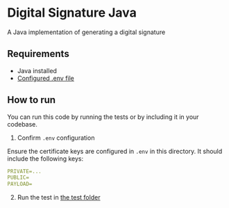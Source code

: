 # Digital Signature Java

A Java implementation of generating a digital signature

## Requirements

- Java installed
- [Configured .env file](../README.md)

## How to run

You can run this code by running the tests or by including it in your codebase.

1. Confirm `.env` configuration

Ensure the certificate keys are configured in `.env` in this directory. It should include the following keys:

```yaml
PRIVATE=...
PUBLIC=
PAYLOAD=
```

2. Run the test in [the test folder](./src/test/java/com/jpmorgan/payments/digital_signature/JWTTest.java)
